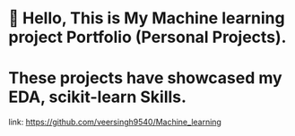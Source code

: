 # :rocket: Hello, This is My Machine learning project Portfolio (Personal Projects).
# These projects have showcased my EDA, scikit-learn Skills.

link: https://github.com/veersingh9540/Machine_learning
